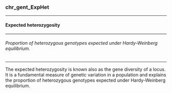 ### chr_gent_ExpHet



------
#### Expected heterozygosity



------
###### Proportion of heterozygous genotypes expected under Hardy-Weinberg equilibrium.



------
The expected heterozygosity is known also as the gene diversity of a locus. It is a fundamental measure of genetic variation in a population and explains the proportion of heterozygous genotypes expected under Hardy-Weinberg equilibrium.